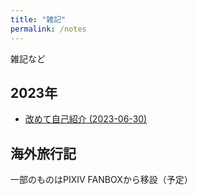 ```yaml
---
title: "雑記"
permalink: /notes
---
```

雑記など

## 2023年
- [改めて自己紹介 (2023-06-30)](https://fukahorock.rock54.net/notes/20230630.html)

## 海外旅行記
一部のものはPIXIV FANBOXから移設（予定）
